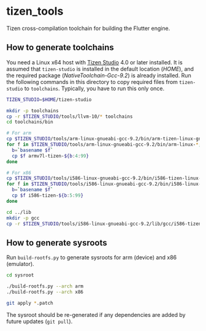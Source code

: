 # tizen_tools

Tizen cross-compilation toolchain for building the Flutter engine.

## How to generate toolchains

You need a Linux x64 host with [Tizen Studio](https://developer.tizen.org/development/tizen-studio/download) 4.0 or later installed. It is assumed that `tizen-studio` is installed in the default location (_HOME_), and the required package (_NativeToolchain-Gcc-9.2_) is already installed. Run the following commands in this directory to copy required files from `tizen-studio` to `toolchains`. Typically, you have to run this only once.

```sh
TIZEN_STUDIO=$HOME/tizen-studio

mkdir -p toolchains
cp -r $TIZEN_STUDIO/tools/llvm-10/* toolchains
cd toolchains/bin

# For arm
cp $TIZEN_STUDIO/tools/arm-linux-gnueabi-gcc-9.2/bin/arm-tizen-linux-gnueabi-gcc-9.2.0 .
for f in $TIZEN_STUDIO/tools/arm-linux-gnueabi-gcc-9.2/bin/arm-linux-*; do
  b=`basename $f`
  cp $f armv7l-tizen-${b:4:99}
done

# For x86
cp $TIZEN_STUDIO/tools/i586-linux-gnueabi-gcc-9.2/bin/i586-tizen-linux-gnueabi-gcc-9.2.0 .
for f in $TIZEN_STUDIO/tools/i586-linux-gnueabi-gcc-9.2/bin/i586-linux-*; do
  b=`basename $f`
  cp $f i586-tizen-${b:5:99}
done

cd ../lib
mkdir -p gcc
cp -r $TIZEN_STUDIO/tools/i586-linux-gnueabi-gcc-9.2/lib/gcc/i586-tizen-linux-gnueabi gcc
```

## How to generate sysroots

Run `build-rootfs.py` to generate sysroots for arm (device) and x86 (emulator).

```sh
cd sysroot

./build-rootfs.py --arch arm
./build-rootfs.py --arch x86

git apply *.patch
```

The sysroot should be re-generated if any dependencies are added by future updates (`git pull`).
